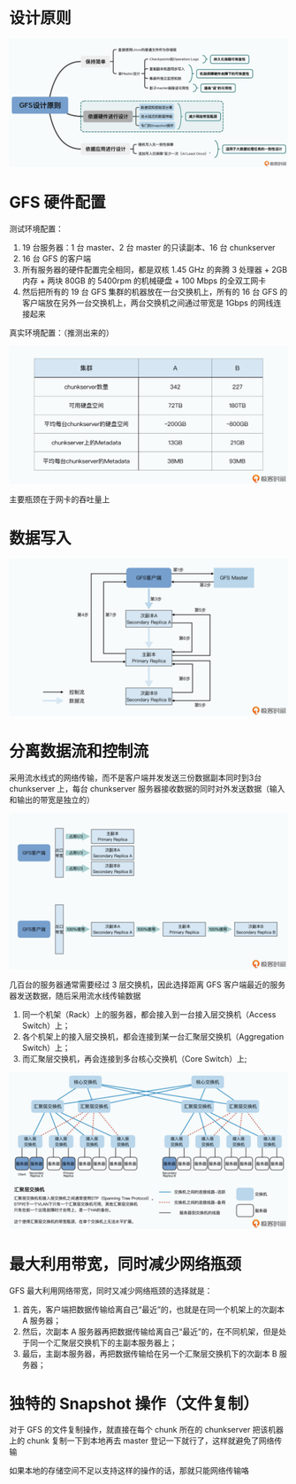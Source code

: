 # 设计原则

![](content.assets/8aaaa025cffe70a59925a4887ffae8a3.jpg)



# GFS 硬件配置



测试环境配置：

1. 19 台服务器：1 台 master、2 台 master 的只读副本、16 台 chunkserver
2. 16 台 GFS 的客户端
3. 所有服务器的硬件配置完全相同，都是双核 1.45 GHz 的奔腾 3 处理器 + 2GB 内存 + 两块 80GB 的 5400rpm 的机械硬盘 + 100 Mbps 的全双工网卡
4. 然后把所有的 19 台 GFS 集群的机器放在一台交换机上，所有的 16 台 GFS 的客户端放在另外一台交换机上，两台交换机之间通过带宽是 1Gbps 的网线连接起来



真实环境配置：（推测出来的）

![](content.assets/ce97bd552029ab8e6a506a120049749a.jpg)

主要瓶颈在于网卡的吞吐量上



# 数据写入

![img](content.assets/cd111d95dde55f57eb7cecf23da4e7e6.jpg)



# 分离数据流和控制流

采用流水线式的网络传输，而不是客户端并发发送三份数据副本同时到3台 chunkserver 上，每台 chunkserver 服务器接收数据的同时对外发送数据（输入和输出的带宽是独立的）

![](content.assets/410ac2b91de26ecedfc4b2382decced0.jpg)



几百台的服务器通常需要经过 3 层交换机，因此选择距离 GFS 客户端最近的服务器发送数据，随后采用流水线传输数据

1. 同一个机架（Rack）上的服务器，都会接入到一台接入层交换机（Access Switch）上；
2. 各个机架上的接入层交换机，都会连接到某一台汇聚层交换机（Aggregation Switch）上；
3. 而汇聚层交换机，再会连接到多台核心交换机（Core Switch）上;

![](content.assets/34417d1ee235d2876e2ab3987e57cb9f.jpg)



# 最大利用带宽，同时减少网络瓶颈

GFS 最大利用网络带宽，同时又减少网络瓶颈的选择就是：

1. 首先，客户端把数据传输给离自己“最近”的，也就是在同一个机架上的次副本 A 服务器；
2. 然后，次副本 A 服务器再把数据传输给离自己“最近”的，在不同机架，但是处于同一个汇聚层交换机下的主副本服务器上；
3. 最后，主副本服务器，再把数据传输给在另一个汇聚层交换机下的次副本 B 服务器；



# 独特的 Snapshot 操作（文件复制）

对于 GFS 的文件复制操作，就直接在每个 chunk 所在的 chunkserver 把该机器上的 chunk 复制一下到本地再去 master 登记一下就行了，这样就避免了网络传输

如果本地的存储空间不足以支持这样的操作的话，那就只能网络传输咯



